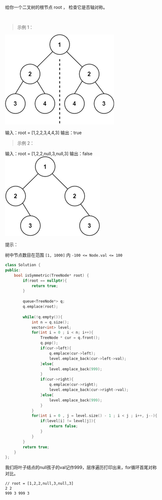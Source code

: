 给你一个二叉树的根节点 root ， 检查它是否轴对称。

 
> 示例 1：

![picture 4](../../images/8fa4661d198d204b9b5a2699c56720d14c26ccd93b596fa8a107a8a7d77f5787.png)  

输入：root = [1,2,2,3,4,4,3]
输出：true
> 示例 2：


输入：root = [1,2,2,null,3,null,3]
输出：false
 
![picture 5](../../images/3858dffca2896bd7774068087582da38f0b5e185a56189a10aea4a38b92fe9c6.png)  

提示：

树中节点数目在范围 `[1, 1000]` 内
`-100 <= Node.val <= 100`


```cpp
class Solution {
public:
    bool isSymmetric(TreeNode* root) {
        if(root == nullptr){
            return true;
        }

        queue<TreeNode*> q;
        q.emplace(root);

        while(!q.empty()){
            int n = q.size();
            vector<int> level;
            for(int i = 0 ; i < n; i++){
                TreeNode * cur = q.front();
                q.pop();
                if(cur->left){
                    q.emplace(cur->left);
                    level.emplace_back(cur->left->val);
                }else{
                    level.emplace_back(999);
                }
                if(cur->right){
                    q.emplace(cur->right);
                    level.emplace_back(cur->right->val);
                }else{
                    level.emplace_back(999);
                }
            }
            for(int i = 0 , j = level.size() - 1 ; i < j ; i++, j--){
                if(level[i] != level[j]){
                    return false;
                }
            }
        }
        return true;
    }
};
```

我们将叶子结点的null孩子的val记作999，层序遍历打印出来，for循环首尾对称对比。
```
// root = [1,2,2,null,3,null,3]
2 2 
999 3 999 3 
```
